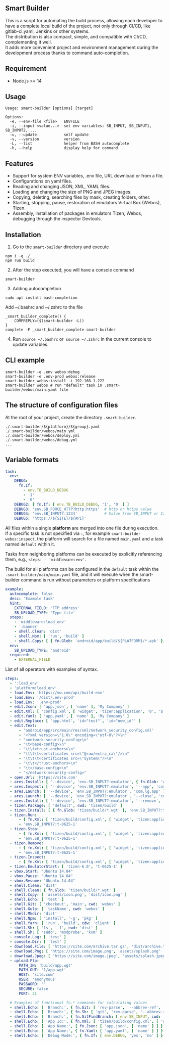 ## Smart Builder

This is a script for automating the build process, allowing each developer to have a complete local build of the 
project, not only through CI/CD, like gitlab-ci.yaml, Jenkins or other systems.  
The distribution is also compact, simple, and compatible with CI/CD, complementing it well.  
It adds more convenient project and environment management during the development process thanks to command auto-completion.  

## Requirement
 - Node.js >= 14

## Usage

```text
Usage: smart-builder [options] [target]

Options:
  -e, --env-file <file>   ENVFILE
  -i, --input <value...>  set env variables: SB_INPUT, SB_INPUT1, SB_INPUT2, ...
  -u, --update            self update
  -v, --version           version
  -L, --list              helper from BASH autocomplete
  -h, --help              display help for command
```

## Features

- Support for system ENV variables, .env file, URL download or from a file.
- Configurations on yaml files.
- Reading and changing JSON, XML, YAML files.
- Loading and changing the size of PNG and JPEG images.
- Copying, deleting, searching files by mask, creating folders, other.
- Starting, stopping, pause, restoration of emulators Virtual Box (Webos), Tizen.
- Assembly, installation of packages in emulators Tizen, Webos, debugging through the inspector Devtools.

## Installation

1) Go to the `smart-builder` directory and execute

```shell
npm i -g ./
npm run build
```

2) After the step executed, you will have a console command

```shell
smart-builder
```

3) Adding autocompletion

```shell
sudo apt install bash-completion
```

Add ~/.bashrc and ~/.zshrc to the file

```shell
_smart_builder_complete() {
    COMPREPLY=($(smart-builder -L))
}
complete -F _smart_builder_complete smart-builder
```

4) Run `source ~/.bashrc` or` source ~/.zshrc` in the current console to update variables.

## CLI example

```shell
smart-builder -e .env webos:debug
smart-builder -e .env-prod webos:release
smart-builder webos:install -i 192.168.1.222
smart-builder webos # run "default" task in .smart-builder/webos/main.yaml file
```

## The structure of configuration files

At the root of your project, create the directory `.smart-builder`.

```shell
./.smart-builder/${platform}/${group}.yaml
./.smart-builder/webos/main.yml
./.smart-builder/webos/deploy.yml
./.smart-builder/webos/debug.yml
...
```

## Variable formats

```yaml
task:
  env:
    DEBUG:
      fn.If:
        - env.TB_BUILD_DEBUG
        - '1'
        - '0'
    DEBUG2: [ fn.If: [ env.TB_BUILD_DEBUG, '1', '0' ] ]
    DEBUG3: 'env.SB_FORCE_HTTP?http:https'  # http or https value
    DEBUG4: 'env.SB_INPUT?:1234'            # Value from SB_INPUT or 1234
    DEBUG5: 'https://${SITE}/${API}'
```

All files within a single **platform** are merged into one file during execution.  
If a specific task is not specified via `:`, for example `smart-builder webos:inspect`, the platform will search 
for a file named `main.yaml` and a task named `default` within it.  

Tasks from neighboring platforms can be executed by explicitly referencing them, e.g., `steps: - 'middleware:env'`.

The build for all platforms can be configured in the `default` task within the `.smart-builder/main/main.yaml` file, 
and it will execute when the smart-builder command is run without parameters or platform specifications

```yaml
example:
  autocomplete: false
  desc: 'Example task'
  hint:
    EXTERNAL_FIELD: 'FTP address'
    SB_UPLOAD_TYPE: 'Type file'
  steps:
    - 'middleware:load_env'
    - ':banner'
    - shell.Clean: 'dist'
    - shell.Npm: [ 'run', 'build' ]
    - shell.Copy: [ { fn.Glob: 'android/app/build/${PLATFORM}/*.apk' }, 'dist/app.apk' ]
  env:
    SB_UPLOAD_TYPE: 'android'
  required:
    - EXTERNAL_FIELD
```

List of all operators with examples of syntax.

```yaml
steps:
  - ':load_env'
  - 'platform:load_env'
  - load.Env: 'https://mw.com/api/build-env'
  - load.Env: '/dist/.env-prod'
  - load.Env: '.env-prod'
  - edit.Json: [ 'app.json', [ 'name' ], 'My Company' ]
  - edit.Xml: [ 'config.xml', [ 'widget', 'tizen:application', '0', '$', 'id' ], 'my.app.com' ]
  - edit.Yaml: [ 'app.yaml', [ 'name' ], 'My Company' ]
  - edit.Replace: [ 'app.html', 'id="test"', 'id="new_id"' ]
  - edit.Text:
      - 'android/app/src/main/res/xml/network_security_config.xml'
      - "<?xml version=\"1.0\" encoding=\"utf-8\"?>\n"
      - "<network-security-config>\n"
      - "\t<base-config>\n"
      - "\t\t<trust-anchors>\n"
      - "\t\t\t<certificates src=\"@raw/extra_ca\"/>\n"
      - "\t\t\t<certificates src=\"system\"/>\n"
      - "\t\t</trust-anchors>\n"
      - "\t</base-config>\n"
      - "</network-security-config>"
  - open.Url: 'https://site.com'
  - ares.Install: [ '--device', 'env.SB_INPUT?:emulator', { fn.Glob: 'webos/build/*.ipk' } ] # install
  - ares.Inspect: [ '--device', 'env.SB_INPUT?:emulator', '--app', 'com.lg.app' ]            # debug
  - ares.Launch: [ '--device', 'env.SB_INPUT?:emulator', 'com.lg.app' ]                      # open
  - ares.Launch: [ '--device', 'env.SB_INPUT?:emulator', '--close', 'com.lg.app' ]           # close
  - ares.Install: [ '--device', 'env.SB_INPUT?:emulator', '--remove', 'com.lg.app' ]         # remove
  - tizen.Package: [ 'default', cwd: 'tizen/build' ]
  - tizen.Install: [ { fn.Glob: 'tizen/build/*.wgt' }, 'env.SB_INPUT?:t-0625-1', cwd: 'tizen/build' ]
  - tizen.Run:
      - { fn.Xml: [ 'tizen/build/config.xml', [ 'widget', 'tizen:application', '0', '$', 'id' ] ] }
      - 'env.SB_INPUT?:t-0625-1'
  - tizen.Stop:
      - { fn.Xml: [ 'tizen/build/config.xml', [ 'widget', 'tizen:application', '0', '$', 'id' ] ] }
      - 'env.SB_INPUT?:t-0625-1'
  - tizen.Remove:
      - { fn.Xml: [ 'tizen/build/config.xml', [ 'widget', 'tizen:application', '0', '$', 'id' ] ] }
      - 'env.SB_INPUT?:t-0625-1'
  - tizen.Inspect:
      - { fn.Xml: [ 'tizen/build/config.xml', [ 'widget', 'tizen:application', '0', '$', 'id' ] ] }
  - tizen.EmulatorStart: [ 'tizen-6.0', 't-0625-1' ]
  - vbox.Start: "Ubuntu 14.04"
  - vbox.Pause: "Ubuntu 14.04"
  - vbox.Resume: "Ubuntu 14.04"
  - shell.Clean: 'dist'
  - shell.Clean: { fn.Glob: 'tizen/build/*.wgt' }
  - shell.Copy: [ 'assets/icon.png', 'dist/icon.png' ]
  - shell.Echo: [ 'test' ]
  - shell.Git: [ 'checkout', 'main', cwd: 'webos' ]
  - shell.Gulp: [ 'taskName', cwd: 'webos' ]
  - shell.Mkdir: 'dist'
  - shell.Npm: [ 'install', '-g', 'pkg' ]
  - shell.Yarn: [ 'run', 'build', cdw: 'client' ]
  - shell.Sh: [ 'ls', '-1', cwd: 'dist' ]
  - shell.Sh: [ 'sudo', 'modprobe', 'kvm' ]
  - console.Log: [ 'test' ]
  - console.Dir: [ 'test' ]
  - download.File: [ 'https://site.com/archive.tar.gz', 'dist/archive.tar.gz' ]
  - download.Png: [ 'https://site.com/image.png', 'assets/splash.png' 'inside', '100' ] # 'contain', 'cover', 'fill', 'inside', 'outside'
  - download.Jpeg: [ 'https://site.com/image.jpeg', 'assets/splash.jpeg', 'inside', '200', '100' ]
  - upload.Ftp:
      PATH_IN: 'build/app.wgt'
      PATH_OUT: '1/app.wgt'
      HOST: 'site.com'
      USER: 'anonymous'
      PASSWORD: ''
      SECURE: false
      PORT: 21

  # Examples of functional fn.* commands for calculating values 
  - shell.Echo: [ 'Branch:', { fn.Git: [ 'rev-parse', '--abbrev-ref', 'HEAD', cwd: 'webos' ] } ]
  - shell.Echo: [ 'Branch:', { fn.Sh: [ 'git', 'rev-parse', '--abbrev-ref', 'HEAD', cwd: 'webos' ] }, cwd: 'webos' ]
  - shell.Echo: [ 'Branch:', { fn.GitFindBranch: [ env.SB_INPUT, cwd: 'webos' ] }, cwd: 'webos' ]
  - shell.Echo: [ 'App Id:', { fn.Xml: [ 'tizen/build/config.xml', [ 'widget', 'tizen:application', '0', '$', 'id' ] ] } ]
  - shell.Echo: [ 'App Name:', { fn.Json: [ 'app.json', [ 'name' ] ] } ]
  - shell.Echo: [ 'App Name:', { fn.Yaml: [ 'app.yaml', [ 'name' ] ] } ]
  - shell.Echo: [ 'Debug Mode:', { fn.If: [ env.DEBUG, 'yes', 'no' ] } ]
```
